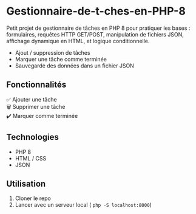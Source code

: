 # Gestionnaire-de-t-ches-en-PHP-8
Petit projet de gestionnaire de tâches en PHP 8 pour pratiquer les bases : 
formulaires, requêtes HTTP GET/POST, manipulation de fichiers JSON, affichage dynamique en HTML, et logique conditionnelle.

- Ajout / suppression de tâches
- Marquer une tâche comme terminée
- Sauvegarde des données dans un fichier JSON

## Fonctionnalités
✅ Ajouter une tâche  
🗑️ Supprimer une tâche  
✔️ Marquer comme terminée

## Technologies
- PHP 8
- HTML / CSS
- JSON

## Utilisation
1. Cloner le repo
2. Lancer avec un serveur local ( `php -S localhost:8000`)
